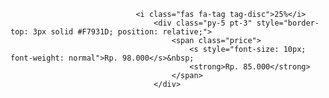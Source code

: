 								<i class="fas fa-tag tag-disc">25%</i>
									<div class="py-5 pt-3" style="border-top: 3px solid #F7931D; position: relative;">
										<span class="price">
											<s style="font-size: 10px; font-weight: normal">Rp. 98.000</s>&nbsp;
											<strong>Rp. 85.000</strong>
										</span>
									</div>
